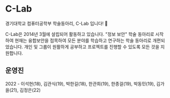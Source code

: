 # C-Lab

경기대학교 컴퓨터공학부 학술동아리, C-Lab 입니다! 👋

C-Lab은 2014년 3월에 설립되어 활동하고 있습니다. "정보 보안" 학술 동아리로 시작하여 현재는 융합보안을 접목하여 모든 분야를 학습하고 연구하는 학술 동아리로 개편되었습니다. 개인 및 그룹이 원활하게 공부하고 프로젝트를 진행할 수 있도록 모든 것을 지원합니다.
 
## 운영진
2022 - 이석현(18), 김관식(19), 박한길(18), 한관희(19), 한종걸(19), 박동민(19), 김가을(21), 김정은(22)
